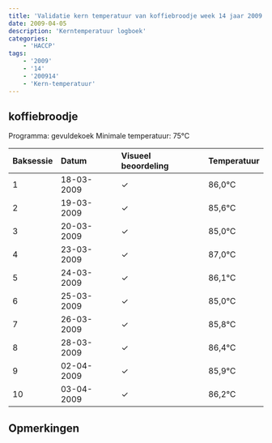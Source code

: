 ```yaml
---
title: 'Validatie kern temperatuur van koffiebroodje week 14 jaar 2009'
date: 2009-04-05
description: 'Kerntemperatuur logboek'
categories:
    - 'HACCP'
tags:
    - '2009'
    - '14'
    - '200914'
    - 'Kern-temperatuur'
---
```


## koffiebroodje

Programma: gevuldekoek
Minimale temperatuur: 75°C

| Baksessie | Datum | Visueel beoordeling | Temperatuur |
|:---|:---|:---|:---|
| 1 | 18-03-2009 | &check; | 86,0°C |
| 2 | 19-03-2009 | &check; | 85,6°C |
| 3 | 20-03-2009 | &check; | 85,0°C |
| 4 | 23-03-2009 | &check; | 87,0°C |
| 5 | 24-03-2009 | &check; | 86,1°C |
| 6 | 25-03-2009 | &check; | 85,0°C |
| 7 | 26-03-2009 | &check; | 85,8°C |
| 8 | 28-03-2009 | &check; | 86,4°C |
| 9 | 02-04-2009 | &check; | 85,9°C |
| 10 | 03-04-2009 | &check; | 86,2°C |

## Opmerkingen


